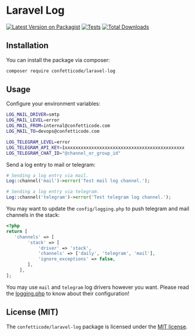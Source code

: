 # Laravel Log

[![Latest Version on Packagist](https://img.shields.io/packagist/v/confetticode/laravel-log.svg?style=flat-square)](https://packagist.org/packages/confetticode/laravel-log)
[![Tests](https://img.shields.io/github/actions/workflow/status/confetticode/laravel-log/tests.yml?branch=master&label=tests&style=flat-square)](https://github.com/confetticode/laravel-log/actions/workflows/tests.yml)
[![Total Downloads](https://img.shields.io/packagist/dt/confetticode/laravel-log.svg?style=flat-square)](https://packagist.org/packages/confetticode/laravel-log)

## Installation

You can install the package via composer:

```bash
composer require confetticode/laravel-log
```

## Usage

Configure your environment variables:

```bash
LOG_MAIL_DRIVER=smtp
LOG_MAIL_LEVEL=error
LOG_MAIL_FROM=internal@confetticode.com
LOG_MAIL_TO=devops@confetticode.com

LOG_TELEGRAM_LEVEL=error
LOG_TELEGRAM_API_KEY=1xxxxxxxxxxxxxxxxxxxxxxxxxxxxxxxxxxxxxxxxxxxxx
LOG_TELEGRAM_CHAT_ID="@channel_or_group_id"
```

Send a log entry to mail or telegram:

```php
# Sending a log entry via mail.
Log::channel('mail')->error('Test mail log channel.');

# Sending a log entry via telegram.
Log::channel('telegram')->error('Test telegram log channel.');
```

You may want to update the `config/logging.php` to push telegram and mail channels in the stack:

```php
<?php
return [
   'channels' => [
        'stack' => [
            'driver' => 'stack',
            'channels' => ['daily', 'telegram', 'mail'],
            'ignore_exceptions' => false,
        ],
     ],
];
```

You may use `mail` and `telegram` log drivers however you want. Please read the [logging.php](./config/logging.php) to know about their configuration!

<div id="license"></div>

## License (MIT)

The `confetticode/laravel-log` package is licensed under the [MIT license](./LICENSE.md).

